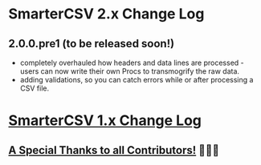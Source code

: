 
# SmarterCSV 2.x Change Log

## 2.0.0.pre1 (to be released soon!)
 * completely overhauled how headers and data lines are processed - users can now write their own Procs to transmogrify the raw data.
 * adding validations, so you can catch errors while or after processing a CSV file.


# [SmarterCSV 1.x Change Log](https://github.com/tilo/smarter_csv/blob/main/CHANGELOG.md)


## [A Special Thanks to all Contributors!](CONTRIBUTORS.md) 🎉🎉🎉
